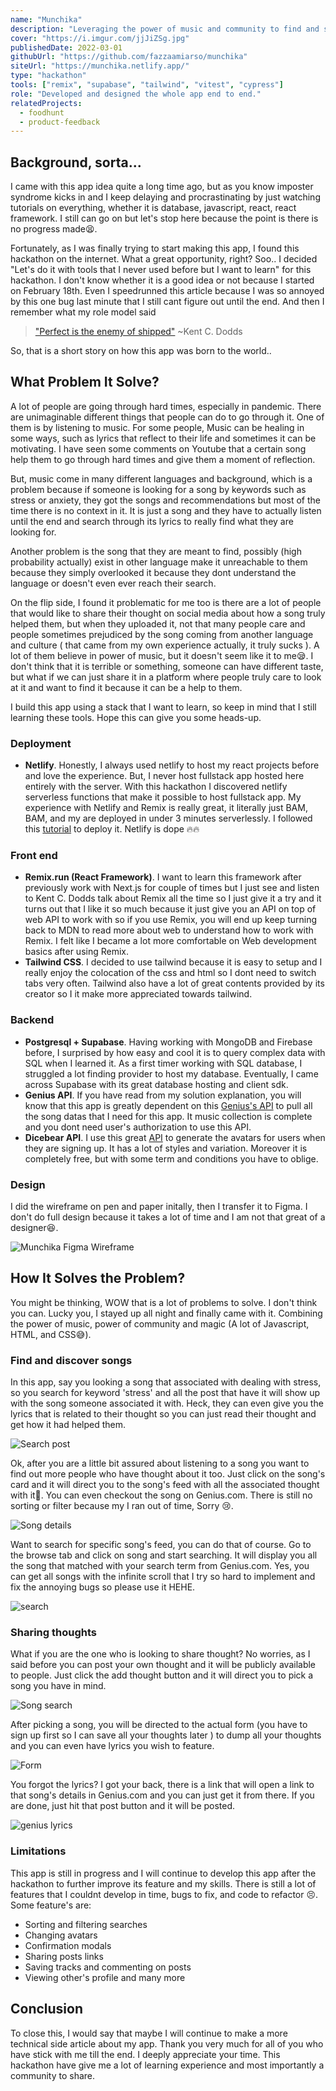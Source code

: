 ```yaml
---
name: "Munchika"
description: "Leveraging the power of music and community to find and share musics that truly help and relatable to people. Made for Hashnode x Netlify hackathon held in February."
cover: "https://i.imgur.com/jjJiZSg.jpg"
publishedDate: 2022-03-01
githubUrl: "https://github.com/fazzaamiarso/munchika"
siteUrl: "https://munchika.netlify.app/"
type: "hackathon"
tools: ["remix", "supabase", "tailwind", "vitest", "cypress"]
role: "Developed and designed the whole app end to end."
relatedProjects:
  - foodhunt
  - product-feedback
---
```


## Background, sorta...

I came with this app idea quite a long time ago, but as you know imposter syndrome kicks in and I keep delaying and procrastinating by just watching tutorials on everything, whether it is database, javascript, react, react framework. I still can go on but let's stop here because the point is there is no progress made😫.

Fortunately, as I was finally trying to start making this app, I found this hackathon on the internet. What a great opportunity, right? Soo.. I decided "Let's do it with tools that I never used before but I want to learn" for this hackathon. I don't know whether it is a good idea or not because I started on February 18th. Even I speedrunned this article because I was so annoyed by this one bug last minute that I still cant figure out until the end. And then I remember what my role model said

> ["Perfect is the enemy of shipped"](https://twitter.com/kentcdodds/status/1205607926997479424?s=20&t=mjLiGXCHWgYFVp-mNJXWzQ) ~Kent C. Dodds

So, that is a short story on how this app was born to the world..

## What Problem It Solve?

A lot of people are going through hard times, especially in pandemic. There are unimaginable different things that people can do to go through it. One of them is by listening to music. For some people, Music can be healing in some ways, such as lyrics that reflect to their life and sometimes it can be motivating. I have seen some comments on Youtube that a certain song help them to go through hard times and give them a moment of reflection.

But, music come in many different languages and background, which is a problem because if someone is looking for a song by keywords such as stress or anxiety, they got the songs and recommendations but most of the time there is no context in it. It is just a song and they have to actually listen until the end and search through its lyrics to really find what they are looking for.

Another problem is the song that they are meant to find, possibly (high probability actually) exist in other language make it unreachable to them because they simply overlooked it because they dont understand the language or doesn't even ever reach their search.

On the flip side, I found it problematic for me too is there are a lot of people that would like to share their thought on social media about how a song truly helped them, but when they uploaded it, not that many people care and people sometimes prejudiced by the song coming from another language and culture ( that came from my own experience actually, it truly sucks ). A lot of them believe in power of music, but it doesn't seem like it to me😪. I don't think that it is terrible or something, someone can have different taste, but what if we can just share it in a platform where people truly care to look at it and want to find it because it can be a help to them.

I build this app using a stack that I want to learn, so keep in mind that I still learning these tools. Hope this can give you some heads-up.

### Deployment

- **Netlify**. Honestly, I always used netlify to host my react projects before and love the experience. But, I never host fullstack app hosted here entirely with the server. With this hackathon I discovered netlify serverless functions that make it possible to host fullstack app. My experience with Netlify and Remix is really great, it literally just BAM, BAM, and my are deployed in under 3 minutes serverlessly. I followed this [tutorial](https://www.youtube.com/watch?v=tCGEoheZFfQ) to deploy it. Netlify is dope 🔥🔥

### Front end

- **Remix.run (React Framework)**. I want to learn this framework after previously work with Next.js for couple of times but I just see and listen to Kent C. Dodds talk about Remix all the time so I just give it a try and it turns out that I like it so much because it just give you an API on top of web API to work with so if you use Remix, you will end up keep turning back to MDN to read more about web to understand how to work with Remix. I felt like I became a lot more comfortable on Web development basics after using Remix.
- **Tailwind CSS**. I decided to use tailwind because it is easy to setup and I really enjoy the colocation of the css and html so I dont need to switch tabs very often. Tailwind also have a lot of great contents provided by its creator so I it make more appreciated towards tailwind.

### Backend

- **Postgresql + Supabase**. Having working with MongoDB and Firebase before, I surprised by how easy and cool it is to query complex data with SQL when I learned it. As a first timer working with SQL database, I struggled a lot finding provider to host my database. Eventually, I came across Supabase with its great database hosting and client sdk.
- **Genius API**. If you have read from my solution explanation, you will know that this app is greatly dependent on this [Genius's API](https://docs.genius.com/) to pull all the song datas that I need for this app. It music collection is complete and you dont need user's authorization to use this API.
- **Dicebear API**. I use this great [API](https://avatars.dicebear.com/) to generate the avatars for users when they are signing up. It has a lot of styles and variation. Moreover it is completely free, but with some term and conditions you have to oblige.

### Design

I did the wireframe on pen and paper initally, then I transfer it to Figma. I don't do full design because it takes a lot of time and I am not that great of a designer😆.

![Munchika Figma Wireframe](https://cdn.hashnode.com/res/hashnode/image/upload/v1646086512142/9Wj94mxrq.png)

## How It Solves the Problem?

You might be thinking, WOW that is a lot of problems to solve. I don't think you can. Lucky you, I stayed up all night and finally came with it. Combining the power of music, power of community and magic (A lot of Javascript, HTML, and CSS😅).

### Find and discover songs

In this app, say you looking a song that associated with dealing with stress, so you search for keyword 'stress' and all the post that have it will show up with the song someone associated it with. Heck, they can even give you the lyrics that is related to their thought so you can just read their thought and get how it had helped them.

![Search post](https://cdn.hashnode.com/res/hashnode/image/upload/v1646089433745/7kHKYg8nA.png)

Ok, after you are a little bit assured about listening to a song you want to find out more people who have thought about it too. Just click on the song's card and it will direct you to the song's feed with all the associated thought with it🤩. You can even checkout the song on Genius.com. There is still no sorting or filter because my I ran out of time, Sorry 😢.

![Song details](https://cdn.hashnode.com/res/hashnode/image/upload/v1646089554360/KUZErG_0r.png)

Want to search for specific song's feed, you can do that of course. Go to the browse tab and click on song and start searching. It will display you all the song that matched with your search term from Genius.com. Yes, you can get all songs with the infinite scroll that I try so hard to implement and fix the annoying bugs so please use it HEHE.

![search](https://cdn.hashnode.com/res/hashnode/image/upload/v1646089995342/avrt-K7nt.png)

### Sharing thoughts

What if you are the one who is looking to share thought? No worries, as I said before you can post your own thought and it will be publicly available to people. Just click the add thought button and it will direct you to pick a song you have in mind.

![Song search](https://cdn.hashnode.com/res/hashnode/image/upload/v1646089674544/iHTh861Cm.png)

After picking a song, you will be directed to the actual form (you have to sign up first so I can save all your thoughts later ) to dump all your thoughts and you can even have lyrics you wish to feature.

![Form](https://cdn.hashnode.com/res/hashnode/image/upload/v1646089859429/g-0wkoecc.png)

You forgot the lyrics? I got your back, there is a link that will open a link to that song's details in Genius.com and you can just get it from there. If you are done, just hit that post button and it will be posted.

![genius lyrics](https://cdn.hashnode.com/res/hashnode/image/upload/v1646089926477/oZnOD7j4H.png)

### Limitations

This app is still in progress and I will continue to develop this app after the hackathon to further improve its feature and my skills. There is still a lot of features that I couldnt develop in time, bugs to fix, and code to refactor 😣.
Some feature's are:

- Sorting and filtering searches
- Changing avatars
- Confirmation modals
- Sharing posts links
- Saving tracks and commenting on posts
- Viewing other's profile and many more

## Conclusion

To close this, I would say that maybe I will continue to make a more technical side article about my app.
Thank you very much for all of you who have stick with me till the end. I deeply appreciate your time. This hackathon have give me a lot of learning experience and most importantly a community to share.
